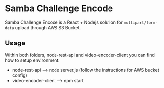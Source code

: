 # Samba Challenge Encode

Samba Challenge Encode is a React + Nodejs solution for `multipart/form-data` upload through AWS S3 Bucket.


## Usage

Within both folders, node-rest-api and video-encoder-client you can find how to setup environment:

- node-rest-api --> node server.js (follow the instructions for AWS bucket config)
- video-encoder-client --> npm start
